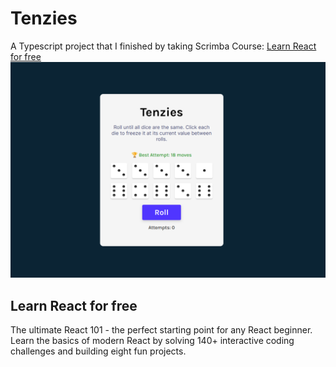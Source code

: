 # Tenzies
A Typescript project that I finished by taking Scrimba Course: [Learn React for free](https://scrimba.com/learn/learnreact)
![Tenzies Screenshot](https://github.com/lonewanderer27/tenzies/blob/master/tenzies-screenshot.png?raw=true)

## Learn React for free
The ultimate React 101 - the perfect starting point for any React beginner. Learn the basics of modern React by solving 140+ interactive coding challenges and building eight fun projects.